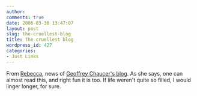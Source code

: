 ```yaml
---
author:
comments: true
date: 2006-03-30 13:47:07
layout: post
slug: the-cruellest-blog
title: The cruellest blog
wordpress_id: 427
categories:
- Just Links
---
```


From [Rebecca](http://www.rebeccablood.net/archive/2006/03/certes_i_oghte_to_get_outte_mo.html), news of [Geoffrey Chaucer's blog](http://houseoffame.blogspot.com/). As she says, one can almost read this, and right fun it is too. If life weren't quite so filled, I would linger longer, for sure.

